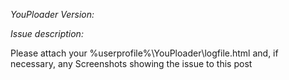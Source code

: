 *YouPloader Version:*  
  
*Issue description:*  
  
Please attach your %userprofile%\YouPloader\logfile.html and, if necessary, any Screenshots showing the issue to this post
